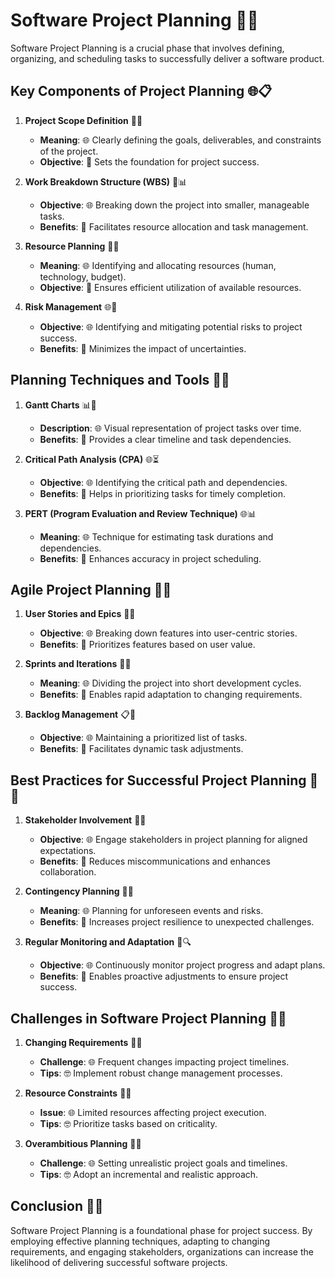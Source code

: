 # Software Project Planning 📅🚀

Software Project Planning is a crucial phase that involves defining, organizing, and scheduling tasks to successfully deliver a software product.

## Key Components of Project Planning 🌐📋

1. **Project Scope Definition** 🎯📜
   - **Meaning**: 🌐 Clearly defining the goals, deliverables, and constraints of the project.
   - **Objective**: 🚀 Sets the foundation for project success.

2. **Work Breakdown Structure (WBS)** 🧩📊
   - **Objective**: 🌐 Breaking down the project into smaller, manageable tasks.
   - **Benefits**: 🚀 Facilitates resource allocation and task management.

3. **Resource Planning** 🔄💼
   - **Meaning**: 🌐 Identifying and allocating resources (human, technology, budget).
   - **Objective**: 🚀 Ensures efficient utilization of available resources.

4. **Risk Management** 🌐🚧
   - **Objective**: 🌐 Identifying and mitigating potential risks to project success.
   - **Benefits**: 🚀 Minimizes the impact of uncertainties.

## Planning Techniques and Tools 🧰🌐

1. **Gantt Charts** 📊🔗
   - **Description**: 🌐 Visual representation of project tasks over time.
   - **Benefits**: 🚀 Provides a clear timeline and task dependencies.

2. **Critical Path Analysis (CPA)** 🌐⏳
   - **Objective**: 🌐 Identifying the critical path and dependencies.
   - **Benefits**: 🚀 Helps in prioritizing tasks for timely completion.

3. **PERT (Program Evaluation and Review Technique)** 🌐📊
   - **Meaning**: 🌐 Technique for estimating task durations and dependencies.
   - **Benefits**: 🚀 Enhances accuracy in project scheduling.

## Agile Project Planning 🔄🚀

1. **User Stories and Epics** 📖🔄
   - **Objective**: 🌐 Breaking down features into user-centric stories.
   - **Benefits**: 🚀 Prioritizes features based on user value.

2. **Sprints and Iterations** 🔄🔄
   - **Meaning**: 🌐 Dividing the project into short development cycles.
   - **Benefits**: 🚀 Enables rapid adaptation to changing requirements.

3. **Backlog Management** 📋🔄
   - **Objective**: 🌐 Maintaining a prioritized list of tasks.
   - **Benefits**: 🚀 Facilitates dynamic task adjustments.

## Best Practices for Successful Project Planning 🌟🚀

1. **Stakeholder Involvement** 👥🌐
   - **Objective**: 🌐 Engage stakeholders in project planning for aligned expectations.
   - **Benefits**: 🚀 Reduces miscommunications and enhances collaboration.

2. **Contingency Planning** 🚧🔄
   - **Meaning**: 🌐 Planning for unforeseen events and risks.
   - **Benefits**: 🚀 Increases project resilience to unexpected challenges.

3. **Regular Monitoring and Adaptation** 🔄🔍
   - **Objective**: 🌐 Continuously monitor project progress and adapt plans.
   - **Benefits**: 🚀 Enables proactive adjustments to ensure project success.

## Challenges in Software Project Planning 🤔🚀

1. **Changing Requirements** 🔄🔄
   - **Challenge**: 🌐 Frequent changes impacting project timelines.
   - **Tips**: 🤓 Implement robust change management processes.

2. **Resource Constraints** 🚧🔄
   - **Issue**: 🌐 Limited resources affecting project execution.
   - **Tips**: 🤓 Prioritize tasks based on criticality.

3. **Overambitious Planning** 🚀🚧
   - **Challenge**: 🌐 Setting unrealistic project goals and timelines.
   - **Tips**: 🤓 Adopt an incremental and realistic approach.

## Conclusion 🏁🚀

Software Project Planning is a foundational phase for project success. By employing effective planning techniques, adapting to changing requirements, and engaging stakeholders, organizations can increase the likelihood of delivering successful software projects.
